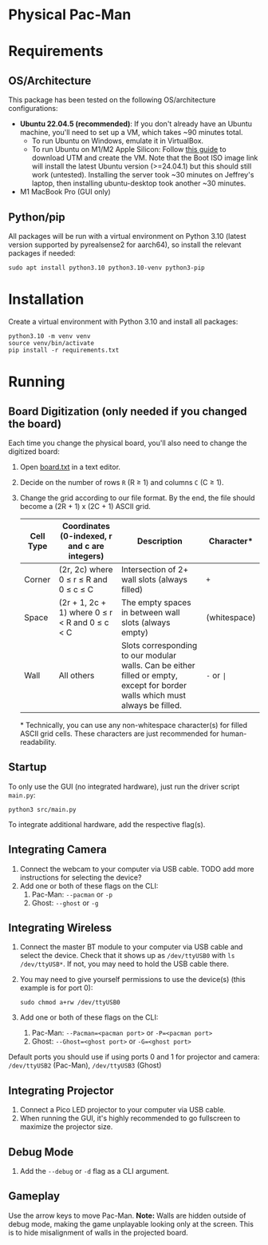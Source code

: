 # Physical Pac-Man
# Requirements
## OS/Architecture
This package has been tested on the following OS/architecture configurations:
- **Ubuntu 22.04.5 (recommended)**: If you don't already have an Ubuntu machine, you'll need to set up a VM, which takes ~90 minutes total.
	- To run Ubuntu on Windows, emulate it in VirtualBox.
	- To run Ubuntu on M1/M2 Apple Silicon: Follow [this guide](https://techblog.shippio.io/how-to-run-an-ubuntu-22-04-vm-on-m1-m2-apple-silicon-9554adf4fda1) to download UTM and create the VM. Note that the Boot ISO image link will install the latest Ubuntu version (>=24.04.1) but this should still work (untested). Installing the server took ~30 minutes on Jeffrey's laptop, then installing ubuntu-desktop took another ~30 minutes.
- M1 MacBook Pro (GUI only)

## Python/pip
All packages will be run with a virtual environment on Python 3.10 (latest version supported by pyrealsense2 for aarch64), so install the relevant packages if needed:

    sudo apt install python3.10 python3.10-venv python3-pip

# Installation
Create a virtual environment with Python 3.10 and install all packages:

	python3.10 -m venv venv
	source venv/bin/activate
	pip install -r requirements.txt

# Running
## Board Digitization (only needed if you changed the board)
Each time you change the physical board, you'll also need to change the digitized board:

1. Open [board.txt](assets/board.txt) in a text editor.
2. Decide on the number of rows `R` (R ≥ 1) and columns `C` (C ≥ 1).
3. Change the grid according to our file format. By the end, the file should become a (2R + 1) x (2C + 1) ASCII grid.

	| Cell Type | Coordinates (0-indexed, r and c are integers) | Description | Character* |
	|---|---|---|---|
	| Corner | (2r, 2c) where 0 ≤ r ≤ R and 0 ≤ c ≤ C | Intersection of 2+ wall slots (always filled) | `+` |
	| Space | (2r + 1, 2c + 1) where 0 ≤ r < R and 0 ≤ c < C | The empty spaces in between wall slots (always empty) | (whitespace) |
	| Wall | All others | Slots corresponding to our modular walls. Can be either filled or empty, except for border walls which must always be filled. | `-` or `\|` |

	\* Technically, you can use any non-whitespace character(s) for filled ASCII grid cells. These characters are just recommended for human-readability.

## Startup
To only use the GUI (no integrated hardware), just run the driver script `main.py`:

    python3 src/main.py

To integrate additional hardware, add the respective flag(s).

## Integrating Camera
1. Connect the webcam to your computer via USB cable. TODO add more instructions for selecting the device?
2. Add one or both of these flags on the CLI:
	1. Pac-Man: `--pacman` or `-p`
	2. Ghost: `--ghost` or `-g`

## Integrating Wireless
1. Connect the master BT module to your computer via USB cable and select the device. Check that it shows up as `/dev/ttyUSB0` with `ls /dev/ttyUSB*`. If not, you may need to hold the USB cable there.
2. You may need to give yourself permissions to use the device(s) (this example is for port 0):

       sudo chmod a+rw /dev/ttyUSB0
3. Add one or both of these flags on the CLI:
	1. Pac-Man: `--Pacman=<pacman port>` or `-P=<pacman port>`
	2. Ghost: `--Ghost=<ghost port>` or `-G=<ghost port>`

Default ports you should use if using ports 0 and 1 for projector and camera: `/dev/ttyUSB2` (Pac-Man), `/dev/ttyUSB3` (Ghost)

## Integrating Projector
1. Connect a Pico LED projector to your computer via USB cable.
2. When running the GUI, it's highly recommended to go fullscreen to maximize the projector size.

## Debug Mode
1. Add the `--debug` or `-d` flag as a CLI argument.

## Gameplay
Use the arrow keys to move Pac-Man. **Note:** Walls are hidden outside of debug mode, making the game unplayable looking only at the screen. This is to hide misalignment of walls in the projected board.

